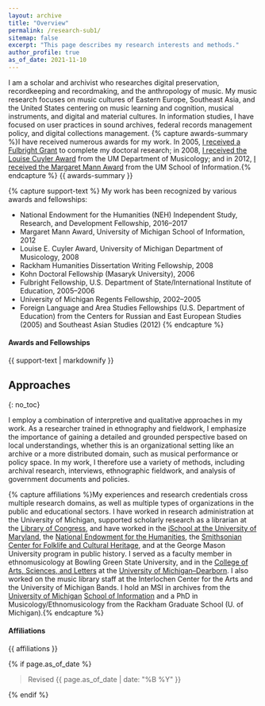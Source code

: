 ```yaml
---
layout: archive
title: "Overview"
permalink: /research-sub1/
sitemap: false
excerpt: "This page describes my research interests and methods."
author_profile: true
as_of_date: 2021-11-10
---
```


I am a scholar and archivist who researches digital preservation, recordkeeping and recordmaking, and the anthropology of music. My music research focuses on music cultures of Eastern Europe, Southeast Asia, and the United States centering on music learning and cognition, musical instruments, and digital and material cultures. In information studies, I have focused on user practices in sound archives, federal records management policy, and digital collections management. {% capture awards-summary %}I have received numerous awards for my work. In 2005, <a href="http://www.ns.umich.edu/index.html?Releases/2005/Nov05/r111405c" alt="archived from http://www.ns.umich.edu/index.html?Releases/2005/Nov05/r111405c">I received a <span itemprop="award">Fulbright Grant<meta itemprop="dc:date" content="2005"/></span></a> to complete my doctoral research; in 2008, <a href="https://web.archive.org/web/20170701155854/https://www.music.umich.edu/departments/musicology/CuylerPrizePastRecipients.htm" alt="archived from http://www.music.umich.edu/departments/musicology/CuylerPrizePastRecipients.htm">I received the <span itemprop="award"><meta itemprop="dc:date" content="2008">Louise Cuyler Award</span></a> from the UM Department of Musicology; and in 2012, <a href="https://web.archive.org/web/20191203145641/https://www.si.umich.edu/newsandevents/margaret-mann-award-recipients-1941-present" alt="http://www.si.umich.edu/newsandevents/press/umsi-2012-graduation-marks-75th-anniversary-margaret-mann-award">I received the <span itemprop="award"><meta itemprop="dc:date" content="2012">Margaret Mann Award</span></a> from the UM School of Information.{% endcapture %} {{ awards-summary }}

{% capture support-text %}
My work has been recognized by various awards and fellowships:

* National Endowment for the Humanities (NEH) Independent Study, Research, and Development Fellowship, 2016&ndash;2017
* <span itemprop="award">Margaret Mann Award, University of Michigan School of Information, <span itemprop="dc:date">2012</span></span>
* <span itemprop="award">Louise E. Cuyler Award, University of Michigan Department of Musicology, <span itemprop="dc:date">2008</span></span>
* <span itemprop="award">Rackham Humanities Dissertation Writing Fellowship<meta itemprop="dc:date" content="2008"/></span>, 2008
* <span itemprop="award">Kohn Doctoral Fellowship (Masaryk University)</span>, 2006
* <span itemprop="award">Fulbright Fellowship, U.S. Department of State/International Institute of Education</span>, 2005&ndash;2006
* University of Michigan <span itemprop="award">Regents Fellowship<meta itemprop="dc:date" content="2002-2005"/></span>, 2002&ndash;2005
* <span itemprop="award">Foreign Language and Area Studies Fellowships (U.S. Department of Education)</span> from the Centers for Russian and East European Studies (2005) and Southeast Asian Studies (2012) 
{% endcapture %}

<div class="notice--info">
  <h4 class="no_toc">Awards and Fellowships</h4>
  {{ support-text | markdownify }}
</div>

## Approaches

{: no_toc}

I employ a combination of interpretive and qualitative approaches in my work.
As a researcher trained in ethnography and fieldwork, I emphasize the importance
of gaining a detailed and grounded perspective based on local understandings,
whether this is an organizational setting like an archive or a more distributed
domain, such as musical performance or policy space. In my work, I therefore use a variety of methods, including archival research, interviews, ethnographic fieldwork, and analysis of government documents and policies.

{% capture affiliations %}My experiences and research credentials cross multiple research domains, as well as multiple types of organizations in the public and educational sectors. I have worked in research administration at the University of Michigan, supported scholarly research as a librarian at the <a href="http://www.loc.gov/">Library of Congress</a>, and have worked in the <a href="http://ischool.umd.edu/">iSchool at the University of Maryland</a>, the <a href="http://www.neh.gov/">National Endowment for the Humanities</a>, the <a href="http://folklife.si.edu/">Smithsonian Center for Folklife and Cultural Heritage</a>, and at the George Mason University program in public history. I served as a faculty member in ethnomusicology at Bowling Green State University, and in the <a href="http://www.casl.umd.umich.edu/">College of Arts, Sciences, and Letters</a> at the <a href="http://www.umd.umich.edu/">University of Michigan&ndash;Dearborn</a>. I also worked on the music library staff at the <span itemprop="affiliation">Interlochen Center for the Arts</span> and the University of Michigan Bands. I hold an MSI in archives from the <a href="http://www.umich.edu/">University of Michigan</a> <a href="http://si.umich.edu/">School of Information</a> and a PhD in Musicology/Ethnomusicology from the Rackham Graduate School (U. of Michigan).{% endcapture %}

<div class="notice--primary">
  <h4 class="no_toc">Affiliations</h4>
  {{ affiliations }}
</div>

{% if page.as_of_date %}
<blockquote>Revised {{ page.as_of_date | date: "%B %Y" }}</blockquote>
{% endif %}
